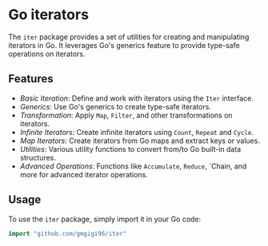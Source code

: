 # Go iterators

The `iter` package provides a set of utilities for creating and manipulating iterators in Go. It leverages Go's generics feature to provide type-safe operations on iterators.

## Features
- *Basic Iteration*: Define and work with iterators using the `Iter` interface.
- *Generics*: Use Go's generics to create type-safe iterators.
- *Transformation*: Apply `Map`, `Filter`, and other transformations on iterators.
- *Infinite Iterators*: Create infinite iterators using `Count`, `Repeat` and `Cycle`.
- *Map Iterators*: Create iterators from Go maps and extract keys or values.
- *Utilities*: Various utility functions to convert from/to Go built-in data structures.
- *Advanced Operations*: Functions like `Accumulate`, `Reduce`, `Chain, and more for advanced iterator operations.

## Usage
To use the `iter` package, simply import it in your Go code:

```go
import "github.com/gmgigi96/iter"
```
